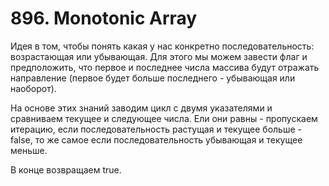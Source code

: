 # 896. Monotonic Array

Идея в том, чтобы понять какая у нас конкретно последовательность: возрастающая или убывающая. Для этого мы можем завести флаг и предположить, что первое и последнее числа массива будут отражать направление (первое будет больше последнего - убывающая или наоборот).

На основе этих знаний заводим цикл с двумя указателями и сравниваем текущее и следующее числа. Ели они равны - пропускаем итерацию, если последовательность растущая и текущее больше - false, то же самое если последовательность убывающая и текущее меньше.

В конце возвращаем true.
